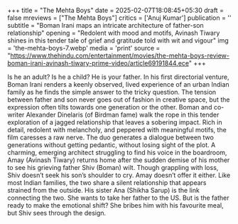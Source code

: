 +++
title = "The Mehta Boys"
date = 2025-02-07T18:08:45+05:30
draft = false
mreviews = ["The Mehta Boys"]
critics = ['Anuj Kumar']
publication = ''
subtitle = "Boman Irani maps an intricate architecture of father-son relationship"
opening = "Redolent with mood and motifs, Avinash Tiwary shines in this tender tale of grief and gratitude told with wit and vigour"
img = 'the-mehta-boys-7.webp'
media = 'print'
source = "https://www.thehindu.com/entertainment/movies/the-mehta-boys-review-boman-irani-avinash-tiwary-prime-video/article69191844.ece"
+++

Is he an adult? Is he a child? He is your father. In his first directorial venture, Boman Irani renders a keenly observed, lived experience of an urban Indian family as he finds the simple answer to the tricky question. The tension between father and son never goes out of fashion in creative space, but the expression often tilts towards one generation or the other. Boman and co-writer Alexander Dinelaris (of Birdman fame) walk the rope in this tender exploration of a jagged relationship that leaves a sobering impact. Rich in detail, redolent with melancholy, and peppered with meaningful motifs, the film caresses a raw nerve. The duo generates a dialogue between two generations without getting pedantic, without losing sight of the plot. A charming, emerging architect struggling to find his voice in the boardroom, Amay (Avinash Tiwary) returns home after the sudden demise of his mother to see his grieving father Shiv (Boman) wilt. Though grappling with loss, Shiv doesn’t seek his son’s shoulder to cry. Amay doesn’t offer it either. Like most Indian families, the two share a silent relationship that appears strained from the outside. His sister Ana (Shikha Sarup) is the link connecting the two. She wants to take her father to the US. But is the father ready to make the emotional shift? She bribes him with his favourite meal, but Shiv sees through the design.
